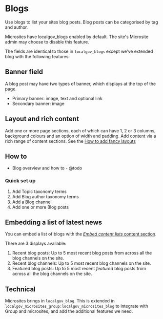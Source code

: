 # Blogs

Use blogs to list your sites blog posts. Blog posts can be categorised by tag and author.

Microsites have localgov_blogs enabled by default. The site's Microsite admin may choose to disable this feature. 

<!--@todo add images -->

The fields are identical to those in `localgov_blogs` except we've extended blog with the following features:

## Banner field

A blog post may have two types of banner, which displays at the top of the page. 

- Primary banner: image, text and optional link
- Secondary banner: image

## Layout and rich content

Add one or more page sections, each of which can have 1, 2 or 3 columns, background colours and an option of width and padding. Add content via a rich range of content sections. See the [How to add fancy layouts](../how-to/fancy-layouts.md)


## How to
- Blog overview and how to - @todo

### Quick set up
1. Add Topic taxonomy terms
2. Add Blog author taxonomy terms
2. Add a Blog channel
3. Add one or more Blog posts

## Embedding a list of latest news

You can embed a list of blogs with the [*Embed content lists* content section](/microsites/how-to/fancy-layouts.md). 

There are 3 displays available:

1. Recent blog posts: Up to 5 most recent blog posts from across all the blog channels on the site.
2. Recent blog channels: Up to 5 most recent blog channels on the site.
3. Featured blog posts: Up to 5 most recent *featured* blog posts from across all the blog channels on the site.  

## Technical
Microsites brings in `localgov_blog`. This is extended in `localgov_microsites_group:localgov_microsites_blog` to integrate with Group and microsites, and add the additional features we need. 
